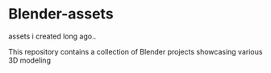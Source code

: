 # Blender-assets
assets i created long ago..

This repository contains a collection of Blender projects showcasing various 3D modeling
